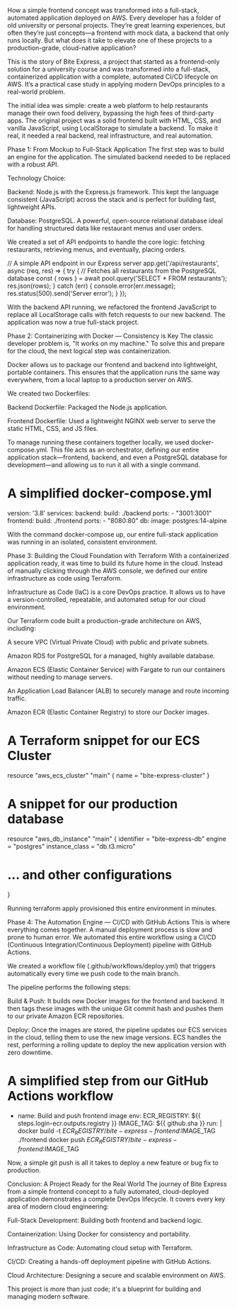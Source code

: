 How a simple frontend concept was transformed into a full-stack, automated application deployed on AWS.
Every developer has a folder of old university or personal projects. They’re great learning experiences, but often they’re just concepts—a frontend with mock data, a backend that only runs locally. But what does it take to elevate one of these projects to a production-grade, cloud-native application?

This is the story of Bite Express, a project that started as a frontend-only solution for a university course and was transformed into a full-stack, containerized application with a complete, automated CI/CD lifecycle on AWS. It’s a practical case study in applying modern DevOps principles to a real-world problem.

The initial idea was simple: create a web platform to help restaurants manage their own food delivery, bypassing the high fees of third-party apps. The original project was a solid frontend built with HTML, CSS, and vanilla JavaScript, using LocalStorage to simulate a backend. To make it real, it needed a real backend, real infrastructure, and real automation.

Phase 1: From Mockup to Full-Stack Application
The first step was to build an engine for the application. The simulated backend needed to be replaced with a robust API.

Technology Choice:

Backend: Node.js with the Express.js framework. This kept the language consistent (JavaScript) across the stack and is perfect for building fast, lightweight APIs.

Database: PostgreSQL. A powerful, open-source relational database ideal for handling structured data like restaurant menus and user orders.

We created a set of API endpoints to handle the core logic: fetching restaurants, retrieving menus, and eventually, placing orders.

// A simple API endpoint in our Express server
app.get('/api/restaurants', async (req, res) => {
  try {
    // Fetches all restaurants from the PostgreSQL database
    const { rows } = await pool.query('SELECT * FROM restaurants');
    res.json(rows);
  } catch (err) {
    console.error(err.message);
    res.status(500).send('Server error');
  }
});

With the backend API running, we refactored the frontend JavaScript to replace all LocalStorage calls with fetch requests to our new backend. The application was now a true full-stack project.

Phase 2: Containerizing with Docker — Consistency is Key
The classic developer problem is, "It works on my machine." To solve this and prepare for the cloud, the next logical step was containerization.

Docker allows us to package our frontend and backend into lightweight, portable containers. This ensures that the application runs the same way everywhere, from a local laptop to a production server on AWS.

We created two Dockerfiles:

Backend Dockerfile: Packaged the Node.js application.

Frontend Dockerfile: Used a lightweight NGINX web server to serve the static HTML, CSS, and JS files.

To manage running these containers together locally, we used docker-compose.yml. This file acts as an orchestrator, defining our entire application stack—frontend, backend, and even a PostgreSQL database for development—and allowing us to run it all with a single command.

# A simplified docker-compose.yml
version: '3.8'
services:
  backend:
    build: ./backend
    ports:
      - "3001:3001"
  frontend:
    build: ./frontend
    ports:
      - "8080:80"
  db:
    image: postgres:14-alpine

With the command docker-compose up, our entire full-stack application was running in an isolated, consistent environment.

Phase 3: Building the Cloud Foundation with Terraform
With a containerized application ready, it was time to build its future home in the cloud. Instead of manually clicking through the AWS console, we defined our entire infrastructure as code using Terraform.

Infrastructure as Code (IaC) is a core DevOps practice. It allows us to have a version-controlled, repeatable, and automated setup for our cloud environment.

Our Terraform code built a production-grade architecture on AWS, including:

A secure VPC (Virtual Private Cloud) with public and private subnets.

Amazon RDS for PostgreSQL for a managed, highly available database.

Amazon ECS (Elastic Container Service) with Fargate to run our containers without needing to manage servers.

An Application Load Balancer (ALB) to securely manage and route incoming traffic.

Amazon ECR (Elastic Container Registry) to store our Docker images.

# A Terraform snippet for our ECS Cluster
resource "aws_ecs_cluster" "main" {
  name = "bite-express-cluster"
}

# A snippet for our production database
resource "aws_db_instance" "main" {
  identifier       = "bite-express-db"
  engine           = "postgres"
  instance_class   = "db.t3.micro"
  # ... and other configurations
}

Running terraform apply provisioned this entire environment in minutes.

Phase 4: The Automation Engine — CI/CD with GitHub Actions
This is where everything comes together. A manual deployment process is slow and prone to human error. We automated this entire workflow using a CI/CD (Continuous Integration/Continuous Deployment) pipeline with GitHub Actions.

We created a workflow file (.github/workflows/deploy.yml) that triggers automatically every time we push code to the main branch.

The pipeline performs the following steps:

Build & Push: It builds new Docker images for the frontend and backend. It then tags these images with the unique Git commit hash and pushes them to our private Amazon ECR repositories.

Deploy: Once the images are stored, the pipeline updates our ECS services in the cloud, telling them to use the new image versions. ECS handles the rest, performing a rolling update to deploy the new application version with zero downtime.

# A simplified step from our GitHub Actions workflow
- name: Build and push frontend image
  env:
    ECR_REGISTRY: ${{ steps.login-ecr.outputs.registry }}
    IMAGE_TAG: ${{ github.sha }}
  run: |
    docker build -t $ECR_REGISTRY/bite-express-frontend:$IMAGE_TAG ./frontend
    docker push $ECR_REGISTRY/bite-express-frontend:$IMAGE_TAG

Now, a simple git push is all it takes to deploy a new feature or bug fix to production.

Conclusion: A Project Ready for the Real World
The journey of Bite Express from a simple frontend concept to a fully automated, cloud-deployed application demonstrates a complete DevOps lifecycle. It covers every key area of modern cloud engineering:

Full-Stack Development: Building both frontend and backend logic.

Containerization: Using Docker for consistency and portability.

Infrastructure as Code: Automating cloud setup with Terraform.

CI/CD: Creating a hands-off deployment pipeline with GitHub Actions.

Cloud Architecture: Designing a secure and scalable environment on AWS.

This project is more than just code; it's a blueprint for building and managing modern software.

